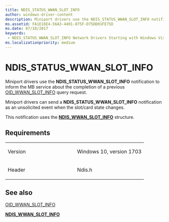 ```yaml
---
title: NDIS_STATUS_WWAN_SLOT_INFO
author: windows-driver-content
description: Miniport drivers use the NDIS_STATUS_WWAN_SLOT_INFO notification to inform the MB service about the completion of a previous OID_WWAN_SLOT_INFO query request.
ms.assetid: FA1E16E4-56A3-4401-875F-D75DD01FE75D
ms.date: 07/18/2017
keywords:
 - NDIS_STATUS_WWAN_SLOT_INFO Network Drivers Starting with Windows Vista
ms.localizationpriority: medium
---
```


# NDIS\_STATUS\_WWAN\_SLOT\_INFO


Miniport drivers use the **NDIS\_STATUS\_WWAN\_SLOT\_INFO** notification to inform the MB service about the completion of a previous [OID\_WWAN\_SLOT\_INFO](https://msdn.microsoft.com/library/windows/hardware/mt799832) query request.

Miniport drivers can send a **NDIS\_STATUS\_WWAN\_SLOT\_INFO** notification as an unsolicited event when the slot/card state changes.

This notification uses the [**NDIS\_WWAN\_SLOT\_INFO**](https://msdn.microsoft.com/library/windows/hardware/mt782408) structure.

Requirements
------------

<table>
<colgroup>
<col width="50%" />
<col width="50%" />
</colgroup>
<tbody>
<tr class="odd">
<td><p>Version</p></td>
<td><p>Windows 10, version 1703</p></td>
</tr>
<tr class="even">
<td><p>Header</p></td>
<td>Ndis.h</td>
</tr>
</tbody>
</table>

## See also


[OID\_WWAN\_SLOT\_INFO](https://msdn.microsoft.com/library/windows/hardware/mt799832)

[**NDIS\_WWAN\_SLOT\_INFO**](https://msdn.microsoft.com/library/windows/hardware/mt782408)

 

 




